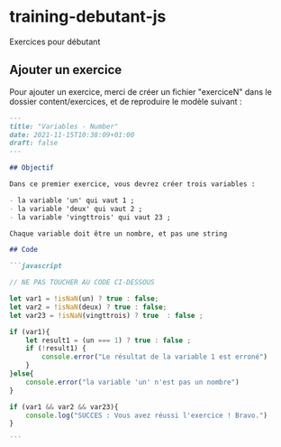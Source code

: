 # training-debutant-js
Exercices pour débutant

## Ajouter un exercice

Pour ajouter un exercice, merci de créer un fichier "exerciceN" dans le dossier content/exercices, et de reproduire le modèle suivant : 

````md
---
title: "Variables - Number"
date: 2021-11-15T10:38:09+01:00
draft: false
---

## Objectif

Dans ce premier exercice, vous devrez créer trois variables :

- la variable 'un' qui vaut 1 ;
- la variable 'deux' qui vaut 2 ;
- la variable 'vingttrois' qui vaut 23 ;

Chaque variable doit être un nombre, et pas une string

## Code

```javascript

// NE PAS TOUCHER AU CODE CI-DESSOUS

let var1 = !isNaN(un) ? true : false;
let var2 = !isNaN(deux) ? true : false;
let var23 = !isNaN(vingttrois) ? true  : false ;

if (var1){
    let result1 = (un === 1) ? true : false ;
    if (!result1) {
        console.error("Le résultat de la variable 1 est erroné")
    }
}else{
    console.error("la variable 'un' n'est pas un nombre")
}

if (var1 && var2 && var23){
    console.log("SUCCES : Vous avez réussi l'exercice ! Bravo.")
}

```

````